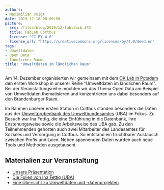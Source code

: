 ```yaml
---
authors: 
- Maximilian Voigt
date: 2019-12-18 08:00:00
picture:
  src: /files/blog/2019/12/fablabcb.JPG
  title: FabLab Cottbus
  license: "CC-BY-4.0"
  license_url: "https://creativecommons.org/licenses/by/4.0/deed.en"
tags:
- Umweltdaten
- Open Data
- ländlicher Raum
title: "Umweltdaten im ländlichen Raum"
---
```


Am 14. Dezember organisierten wir gemeinsam mit dem [OK Lab in Potsdam](https://www.oklab-potsdam.de/) den ersten Workshop in unserer Reihe "Umweltdaten im ländlichen Raum". Bei der Veranstaltungsreihe möchten wir das Thema Open Data am Beispiel von Umweltdaten thematisieren und konzentrieren uns dabei besonders auf den Brandenburger Raum.

Im Rahmen unserer ersten Station in Cottbus standen besonders die Daten aus der [Umweltprobenbank des Umweltbundesamtes](https://www.umweltprobenbank.de/de) (UBA) im Fokus. Zu Besuch war Ina Fettig, die eine Einführung in die Datenbank, ihre Enstehungsweise sowie die Arbeitsweise des UBA gab. Zu den Teilnehmenden gehörten auch zwei Mitarbeiter des Landesamtes für Soziales und Versorgung in Cottbus. So entstand ein fruchtbarer Austausch zwischen Profis und Laien. Neben spannenden Daten wurden auch neue Tools und Methoden ausgetauscht.

## Materialien zur Veranstaltung
* [Unsere Präsentation](https://github.com/okfde/datenschule.de/blob/d9deebc84ed171c9383bb71895f129662a376158/files/downloads/workshops/workshop_fablabcb_14-11-2019.pdf)
* [Die Folien von Ina Fettig (UBA)](https://github.com/okfde/datenschule.de/blob/d9deebc84ed171c9383bb71895f129662a376158/files/downloads/workshops/Pr%C3%A4sentation_UBA_Umweltprobenbank_Cottbus.pdf)
* [Eine Übersicht zu Umweltdaten und -datenprojekten](https://hackmd.okfn.de/OJQIPlRiQD61VOS-sVV4JQ#)
